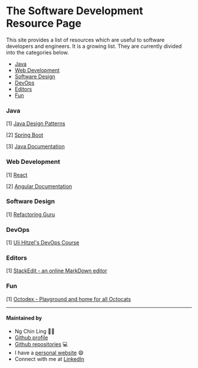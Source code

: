 # The Software Development Resource Page
This site provides a list of resources which are useful to software developers and engineers. It is a growing list. They are currently divided into the categories below.

* [Java](#java)
* [Web Development](#web-development)
* [Software Design](#software-design)
* [DevOps](#devops)
* [Editors](#editors)
* [Fun](#fun)

### <a id="java"></a>Java 
[1] [Java Design Patterns](https://java-design-patterns.com/)

[2] [Spring Boot](https://spring.io/projects/spring-boot)

[3] [Java Documentation](https://docs.oracle.com/en/java/)

### <a id="web-development"></a>Web Development
[1] [React](https://react.dev/)

[2] [Angular Documentation](https://angular.io/docs)

### <a id="software-design"></a>Software Design 
[1] [Refactoring Guru](https://refactoring.guru/design-patterns)

### <a id="devops"></a>DevOps
[1] [Uli Hitzel's DevOps Course](https://github.com/u1i/devops-course)

### <a id="editors"></a>Editors
[1] [StackEdit - an online MarkDown editor](https://stackedit.io/) 

### <a id="fun"></a>Fun
[1] [Octodex - Playground and home for all Octocats](https://octodex.github.com/) 

<hr>

#### Maintained by
- Ng Chin Ling 🏃🌴
- [Github profile](https://github.com/nchinling) 
- [Github repositories](https://github.com/nchinling?tab=repositories) 💻
- I have a [personal website](https://ngchinling.com/) 😄
- Connect with me at [LinkedIn](https://www.linkedin.com/in/chin-ling-ng/)
